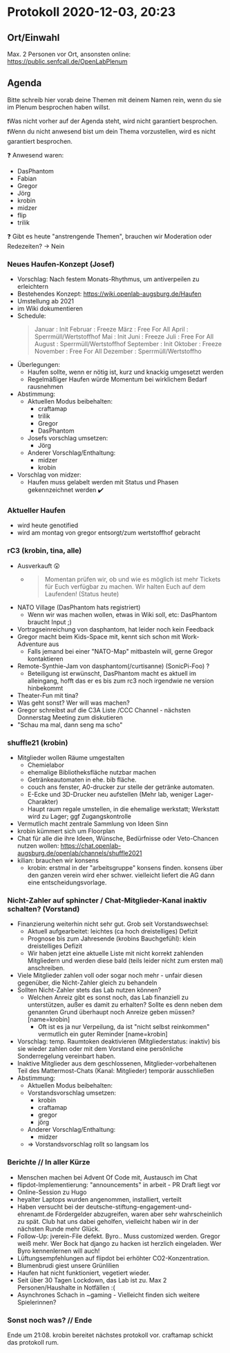# Protokoll 2020-12-03, 20:23
## Ort/Einwahl
Max. 2 Personen vor Ort, ansonsten online:
https://public.senfcall.de/OpenLabPlenum

## Agenda
Bitte schreib hier vorab deine Themen mit deinem Namen rein, wenn du sie im Plenum besprochen haben willst. 

:heavy_exclamation_mark:Was nicht vorher auf der Agenda steht, wird nicht garantiert besprochen. 
:heavy_exclamation_mark:Wenn du nicht anwesend bist um dein Thema vorzustellen, wird es nicht garantiert besprochen.

:question: Anwesend waren:
- DasPhantom
- Fabian
- Gregor
- Jörg
- krobin
- midzer
- flip
- trilik

:question: Gibt es heute "anstrengende Themen", brauchen wir Moderation oder Redezeiten? -> Nein



### Neues Haufen-Konzept (Josef)
- Vorschlag: Nach festem Monats-Rhythmus, um antiverpeilen zu erleichtern
- Bestehendes Konzept: https://wiki.openlab-augsburg.de/Haufen
- Umstellung ab 2021
- im Wiki dokumentieren
- Schedule:
  > Januar      : Init
  Februar   : Freeze
  März         : Free For All
  April         : Sperrmüll/Wertstoffhof
  Mai          : Init
  Juni         : Freeze
  Juli           : Free For All
  August         : Sperrmüll/Wertstoffhof
  September      : Init
  Oktober         : Freeze
  November         : Free For All
  Dezember         : Sperrmüll/Wertstoffho
 - Überlegungen:
   - Haufen sollte, wenn er nötig ist, kurz und knackig umgesetzt werden
   - Regelmäßiger Haufen würde Momentum bei wirklichem Bedarf rausnehmen
 - Abstimmung:
   - Aktuellen Modus beibehalten:
     - craftamap 
     - trilik
     - Gregor
     - DasPhantom
   - Josefs vorschlag umsetzen:
     - Jörg
   - Anderer Vorschlag/Enthaltung:
     - midzer
     - krobin
 - Vorschlag von midzer:
   - Haufen muss gelabelt werden mit Status und Phasen gekennzeichnet werden :heavy_check_mark: 

### Aktueller Haufen
- wird heute genotified
- wird am montag von gregor entsorgt/zum wertstoffhof gebracht

### rC3 (krobin, tina, alle)
- Ausverkauft :astonished: 
    - > Momentan prüfen wir, ob und wie es möglich ist mehr Tickets für Euch verfügbar zu machen. Wir halten Euch auf dem Laufenden! (Status heute)
- NATO Village (DasPhantom hats registriert)
    - Wenn wir was machen wollen, etwas in Wiki soll, etc: DasPhantom braucht Input ;)
- Vortragseinreichung von dasphantom, hat leider noch kein Feedback
- Gregor macht beim Kids-Space mit, kennt sich schon mit Work-Adventure aus
    - Falls jemand bei einer "NATO-Map" mitbasteln will, gerne Gregor kontaktieren
- Remote-Synthie-Jam von dasphantom(/curtisanne) (SonicPi-Foo) ?
    - Beteiligung ist erwünscht, DasPhantom macht es aktuell im alleingang, hofft das er es bis zum rc3 noch irgendwie ne version hinbekommt
- Theater-Fun mit tina?
- Was geht sonst? Wer will was machen?
- Gregor schreibst auf die C3A Liste /CCC Channel - nächsten Donnerstag Meeting zum diskutieren
- "Schau ma mal, dann seng ma scho"

### shuffle21 (krobin)
- Mitglieder wollen Räume umgestalten
    - Chemielabor
    - ehemalige Bibliotheksfläche nutzbar machen
    - Getränkeautomaten in ehe. bib fläche.
    - couch ans fenster, A0-drucker zur stelle der getränke automaten.
    - E-Ecke und 3D-Drucker neu aufstellen (Mehr lab, weniger Lager-Charakter)
    - Haupt raum regale umstellen, in die ehemalige werkstatt; Werkstatt wird zu Lager; ggf Zugangskontrolle
- Vermutlich macht zentrale Sammlung von Ideen Sinn
- krobin kümmert sich um Floorplan
- Chat für alle die ihre Ideen, Wünsche, Bedürfnisse oder Veto-Chancen nutzen wollen: https://chat.openlab-augsburg.de/openlab/channels/shuffle2021
- kilian: brauchen wir konsens
    - krobin: erstmal in der "arbeitsgruppe" konsens finden. konsens über den ganzen verein wird eher schwer. vielleicht liefert die AG dann eine entscheidungsvorlage.

### Nicht-Zahler auf sphincter / Chat-Mitglieder-Kanal inaktiv schalten? (Vorstand)
- Finanzierung weiterhin nicht sehr gut. Grob seit Vorstandswechsel:
    - Aktuell aufgearbeitet: leichtes (ca hoch dreistelliges) Defizit
    - Prognose bis zum Jahresende (krobins Bauchgefühl): klein dreistelliges Defizit
    - Wir haben jetzt eine aktuelle Liste mit nicht korrekt zahlenden Mitgliedern und werden diese bald (teils leider nicht zum ersten mal) anschreiben.
- Viele Mitglieder zahlen voll oder sogar noch mehr - unfair diesen gegenüber, die Nicht-Zahler gleich zu behandeln
- Sollten Nicht-Zahler stets das Lab nutzen können? 
    - Welchen Anreiz gibt es sonst noch, das Lab finanziell zu unterstützen, außer es damit zu erhalten? Sollte es denn neben dem genannten Grund überhaupt noch Anreize geben müssen? [name=krobin]
        - Oft ist es ja nur Verpeilung, da ist "nicht selbst reinkommen" vermutlich ein guter Reminder [name=krobin]
- Vorschlag: temp. Raumtoken deaktivieren (Mitgliederstatus: inaktiv) bis sie wieder zahlen oder mit dem Vorstand eine persönliche Sonderregelung vereinbart haben.
- Inaktive Mitglieder aus dem geschlossenen, Mitglieder-vorbehaltenen Teil des Mattermost-Chats (Kanal: Mitglieder) temporär ausschließen
 - Abstimmung:
   - Aktuellen Modus beibehalten:
   - Vorstandsvorschlag umsetzen: 
       - krobin
       - craftamap
       - gregor
       - jörg 
   - Anderer Vorschlag/Enthaltung:
     - midzer
   - => Vorstandsvorschlag rollt so langsam los

### Berichte // In aller Kürze
 - Menschen machen bei Advent Of Code mit, Austausch im Chat
 - flipdot-Implementierung: "announcements" in arbeit - PR Draft liegt vor
 - Online-Session zu Hugo
 - heyalter Laptops wurden angenommen, installiert, verteilt
 - Haben versucht bei der deutsche-stiftung-engagement-und-ehrenamt.de Fördergelder abzugreifen, waren aber sehr wahrscheinlich zu spät. Club hat uns dabei geholfen, vielleicht haben wir in der nächsten Runde mehr Glück. 
 - Follow-Up: jverein-File defekt. Byro.. Muss customized werden. Gregor weiß mehr. Wer Bock hat django zu hacken ist herzlich eingeladen. Wer Byro kennenlernen will auch!
 - Lüftungsempfehlungen auf flipdot bei erhöhter CO2-Konzentration.
 - Blumenbrudi giest unsere Grünlilien
 - Haufen hat nicht funktioniert, vegetiert wieder.
 - Seit über 30 Tagen Lockdown, das Lab ist zu. Max 2 Personen/Haushalte in Notfällen :(
 - Asynchrones Schach in ~gaming - Vielleicht finden sich weitere Spielerinnen?

### Sonst noch was? // Ende
Ende um 21:08. krobin bereitet nächstes protokoll vor. craftamap schickt das protokoll rum.

